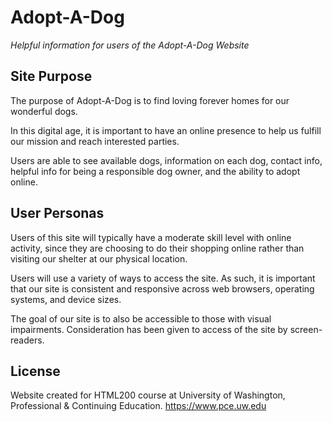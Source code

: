 # Adopt-A-Dog
*Helpful information for users of the Adopt-A-Dog Website*

## Site Purpose

The purpose of Adopt-A-Dog is to find loving forever homes for our wonderful dogs.

In this digital age, it is important to have an online presence to help us fulfill our mission and reach interested parties.

Users are able to see available dogs, information on each dog, contact info, helpful info for being a responsible dog owner, and the ability to adopt online.

## User Personas

Users of this site will typically have a moderate skill level with online activity, since they are choosing to do their shopping online rather than visiting our shelter at our physical location.

Users will use a variety of ways to access the site. As such, it is important that our site is consistent and responsive across web browsers, operating systems, and device sizes.

The goal of our site is to also be accessible to those with visual impairments. Consideration has been given to access of the site by screen-readers.


## License

Website created for HTML200 course at University of Washington, Professional & Continuing Education.
https://www.pce.uw.edu
